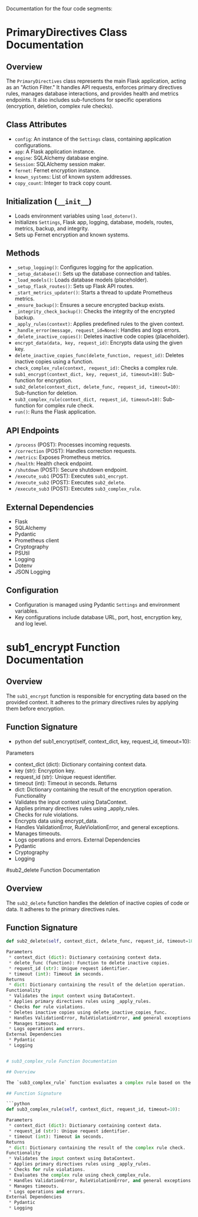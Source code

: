 Documentation for the four code segments:

# PrimaryDirectives Class Documentation

## Overview

The `PrimaryDirectives` class represents the main Flask application, acting as an "Action Filter." It handles API requests, enforces primary directives rules, manages database interactions, and provides health and metrics endpoints. It also includes sub-functions for specific operations (encryption, deletion, complex rule checks).

## Class Attributes

* `config`: An instance of the `Settings` class, containing application configurations.
* `app`: A Flask application instance.
* `engine`: SQLAlchemy database engine.
* `Session`: SQLAlchemy session maker.
* `fernet`: Fernet encryption instance.
* `known_systems`: List of known system addresses.
* `copy_count`: Integer to track copy count.

## Initialization (`__init__`)

* Loads environment variables using `load_dotenv()`.
* Initializes `Settings`, Flask app, logging, database, models, routes, metrics, backup, and integrity.
* Sets up Fernet encryption and known systems.

## Methods

* `_setup_logging()`: Configures logging for the application.
* `_setup_database()`: Sets up the database connection and tables.
* `_load_models()`: Loads database models (placeholder).
* `_setup_flask_routes()`: Sets up Flask API routes.
* `_start_metrics_updater()`: Starts a thread to update Prometheus metrics.
* `_ensure_backup()`: Ensures a secure encrypted backup exists.
* `_integrity_check_backup()`: Checks the integrity of the encrypted backup.
* `_apply_rules(context)`: Applies predefined rules to the given context.
* `_handle_error(message, request_id=None)`: Handles and logs errors.
* `_delete_inactive_copies()`: Deletes inactive code copies (placeholder).
* `encrypt_data(data, key, request_id)`: Encrypts data using the given key.
* `delete_inactive_copies_func(delete_function, request_id)`: Deletes inactive copies using a function.
* `check_complex_rule(context, request_id)`: Checks a complex rule.
* `sub1_encrypt(context_dict, key, request_id, timeout=10)`: Sub-function for encryption.
* `sub2_delete(context_dict, delete_func, request_id, timeout=10)`: Sub-function for deletion.
* `sub3_complex_rule(context_dict, request_id, timeout=10)`: Sub-function for complex rule check.
* `run()`: Runs the Flask application.

## API Endpoints

* `/process` (POST): Processes incoming requests.
* `/correction` (POST): Handles correction requests.
* `/metrics`: Exposes Prometheus metrics.
* `/health`: Health check endpoint.
* `/shutdown` (POST): Secure shutdown endpoint.
* `/execute_sub1` (POST): Executes `sub1_encrypt`.
* `/execute_sub2` (POST): Executes `sub2_delete`.
* `/execute_sub3` (POST): Executes `sub3_complex_rule`.

## External Dependencies

* Flask
* SQLAlchemy
* Pydantic
* Prometheus client
* Cryptography
* PSUtil
* Logging
* Dotenv
* JSON Logging

## Configuration

* Configuration is managed using Pydantic `Settings` and environment variables.
* Key configurations include database URL, port, host, encryption key, and log level.


# sub1_encrypt Function Documentation

## Overview

The `sub1_encrypt` function is responsible for encrypting data based on the provided context. It adheres to the primary directives rules by applying them before encryption.

## Function Signature

* python
def sub1_encrypt(self, context_dict, key, request_id, timeout=10):

Parameters
 * context_dict (dict): Dictionary containing context data.
 * key (str): Encryption key.
 * request_id (str): Unique request identifier.
 * timeout (int): Timeout in seconds.
Returns
 * dict: Dictionary containing the result of the encryption operation.
Functionality
 * Validates the input context using DataContext.
 * Applies primary directives rules using _apply_rules.
 * Checks for rule violations.
 * Encrypts data using encrypt_data.
 * Handles ValidationError, RuleViolationError, and general exceptions.
 * Manages timeouts.
 * Logs operations and errors.
External Dependencies
 * Pydantic
 * Cryptography
 * Logging




#sub2_delete Function Documentation

## Overview

The `sub2_delete` function handles the deletion of inactive copies of code or data. It adheres to the primary directives rules.

## Function Signature

```python
def sub2_delete(self, context_dict, delete_func, request_id, timeout=10):

Parameters
 * context_dict (dict): Dictionary containing context data.
 * delete_func (function): Function to delete inactive copies.
 * request_id (str): Unique request identifier.
 * timeout (int): Timeout in seconds.
Returns
 * dict: Dictionary containing the result of the deletion operation.
Functionality
 * Validates the input context using DataContext.
 * Applies primary directives rules using _apply_rules.
 * Checks for rule violations.
 * Deletes inactive copies using delete_inactive_copies_func.
 * Handles ValidationError, RuleViolationError, and general exceptions.
 * Manages timeouts.
 * Logs operations and errors.
External Dependencies
 * Pydantic
 * Logging


# sub3_complex_rule Function Documentation

## Overview

The `sub3_complex_rule` function evaluates a complex rule based on the provided context. It enforces the primary directives rules.

## Function Signature

```python
def sub3_complex_rule(self, context_dict, request_id, timeout=10):

Parameters
 * context_dict (dict): Dictionary containing context data.
 * request_id (str): Unique request identifier.
 * timeout (int): Timeout in seconds.
Returns
 * dict: Dictionary containing the result of the complex rule check.
Functionality
 * Validates the input context using DataContext.
 * Applies primary directives rules using _apply_rules.
 * Checks for rule violations.
 * Evaluates the complex rule using check_complex_rule.
 * Handles ValidationError, RuleViolationError, and general exceptions.
 * Manages timeouts.
 * Logs operations and errors.
External Dependencies
 * Pydantic
 * Logging
